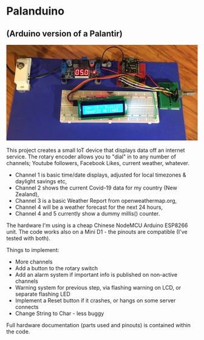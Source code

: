 # Palanduino

## (Arduino version of a Palantir)

![Palanduino, unboxed](https://raw.githubusercontent.com/jackmachiela/Palanduino/master/Palanduino%20Github%20Display.jpg)

This project creates a small IoT device that displays data off an internet service. The rotary encoder allows you to "dial" in to any number of channels; Youtube followers, Facebook Likes, current weather, whatever.

 - Channel 1 is basic time/date displays, adjusted for local timezones & daylight savings etc,
 - Channel 2 shows the current Covid-19 data for my country (New Zealand),
 - Channel 3 is a basic Weather Report from openweathermap.org,
 - Channel 4 will be a weather forecast for the next 24 hours,
 - Channel 4 and 5 currently show a dummy millis() counter.

The hardware I'm using is a cheap Chinese NodeMCU Arduino ESP8266 unit. The code works also on a Mini D1 - the pinouts are compatible (I've tested with both).

Things to implement:

 - More channels
 - Add a button to the rotary switch
 - Add an alarm system if important info is published on non-active channels
 - Warning system for previous step, via flashing warning on LCD, or separate flashing LED
 - Implement a Reset button if it crashes, or hangs on some server connects
 - Change String to Char - less buggy

Full hardware documentation (parts used and pinouts) is contained within the code.
